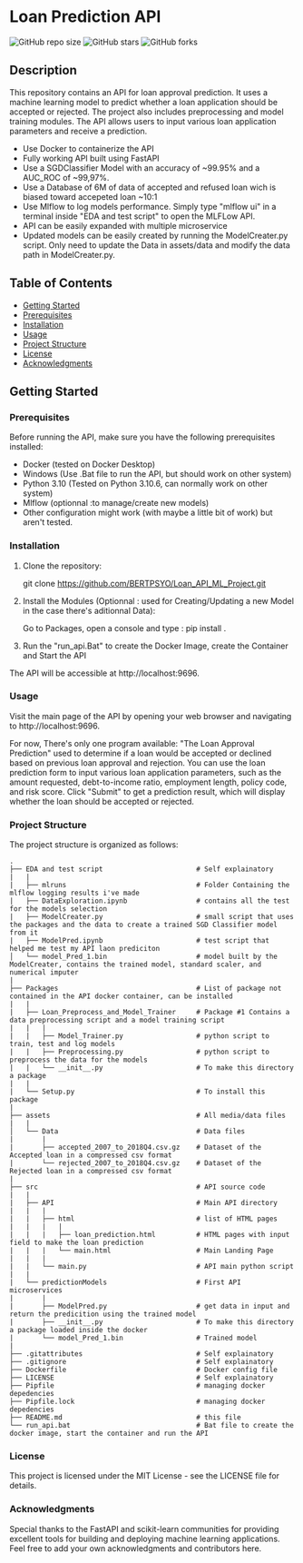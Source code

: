 # Loan Prediction API

![GitHub repo size](https://img.shields.io/github/repo-size/BERTPSYO/Loan_API_ML_Project)
![GitHub stars](https://img.shields.io/github/stars/BERTPSYO/Loan_API_ML_Project?style=social)
![GitHub forks](https://img.shields.io/github/forks/BERTPSYO/Loan_API_ML_Project?style=social)

## Description

This repository contains an API for loan approval prediction. It uses a machine learning model to predict whether a loan application should be accepted or rejected. The project also includes preprocessing and model training modules. The API allows users to input various loan application parameters and receive a prediction.

- Use Docker to containerize the API
- Fully working API built using FastAPI
- Use a SGDClassifier Model with an accuracy of ~99.95% and a AUC_ROC of ~99,97%.
- Use a Database of 6M of data of accepted and refused loan wich is biased toward accepeted loan ~10:1
- Use Mlflow to log models performance. Simply type "mlflow ui" in a terminal inside "EDA and test script" to open the MLFLow API.
- API can be easily expanded with multiple microservice
- Updated models can be easily created by running the ModelCreater.py script. Only need to update the Data in assets/data and modify the data path in ModelCreater.py.

## Table of Contents

- [Getting Started](#getting-started)
- [Prerequisites](#prerequisites)
- [Installation](#installation)
- [Usage](#usage)
- [Project Structure](#project-structure)
- [License](#license)
- [Acknowledgments](#acknowledgments)

## Getting Started

### Prerequisites

Before running the API, make sure you have the following prerequisites installed:

- Docker (tested on Docker Desktop)
- Windows (Use .Bat file to run the API, but should work on other system)
- Python 3.10 (Tested on Python 3.10.6, can normally work on other system)
- Mlflow (optionnal :to manage/create new models)
- Other configuration might work (with maybe a little bit of work) but aren't tested.


### Installation

1. Clone the repository:
   
   git clone https://github.com/BERTPSYO/Loan_API_ML_Project.git

2. Install the Modules (Optionnal : used for Creating/Updating a new Model in the case there's aditionnal Data):
  
   Go to Packages, open a console and type : pip install .
  
3. Run the "run_api.Bat" to create the Docker Image, create the Container and Start the API
  

The API will be accessible at http://localhost:9696.

### Usage
Visit the main page of the API by opening your web browser and navigating to http://localhost:9696.

For now, There's only one program available: "The Loan Approval Prediction" used to determine if a loan would be accepted or declined based on previous loan approval and rejection.
You can use the loan prediction form to input various loan application parameters, such as the amount requested, debt-to-income ratio, employment length, policy code, and risk score.
Click "Submit" to get a prediction result, which will display whether the loan should be accepted or rejected.
### Project Structure
The project structure is organized as follows:



    .   
    ├── EDA and test script                       # Self explainatory
    |   |
    |   ├── mlruns                                # Folder Containing the mlflow logging results i've made
    |   ├── DataExploration.ipynb                 # contains all the test for the models selection
    |   ├── ModelCreater.py                       # small script that uses the packages and the data to create a trained SGD Classifier model from it
    |   ├── ModelPred.ipynb                       # test script that helped me test my API laon prediciton 
    │   └── model_Pred_1.bin                      # model built by the ModelCreater, contains the trained model, standard scaler, and numerical imputer              
    |
    ├── Packages                                  # List of package not contained in the API docker container, can be installed
    |   |
    |   ├── Loan_Preprocess_and_Model_Trainer     # Package #1 Contains a data preprocessing script and a model training script
    |   |   |
    |   |   ├── Model_Trainer.py                  # python script to train, test and log models
    |   |   ├── Preprocessing.py                  # python script to preprocess the data for the models
    |   |   └── __init__.py                       # To make this directory a package
    |   |
    |   └── Setup.py                              # To install this package
    |   
    ├── assets                                    # All media/data files
    |   |
    │   └── Data                                  # Data files
    |       |
    |       ├── accepted_2007_to_2018Q4.csv.gz    # Dataset of the Accepted loan in a compressed csv format
    |       └── rejected_2007_to_2018Q4.csv.gz    # Dataset of the Rejected loan in a compressed csv format
    |
    ├── src                                       # API source code
    |   |
    |   ├── API                                   # Main API directory
    |   |   |
    |   |   ├── html                              # list of HTML pages
    |   |   |   |
    |   |   |   ├── loan_prediction.html          # HTML pages with input field to make the loan prediction
    |   |   |   └── main.html                     # Main Landing Page
    |   |   |
    |   |   └── main.py                           # API main python script
    |   |
    |   └── predictionModels                      # First API microservices
    |       |
    |       ├── ModelPred.py                      # get data in input and return the predicition using the trained model
    |       ├── __init__.py                       # To make this directory a package loaded inside the docker
    |       └── model_Pred_1.bin                  # Trained model
    |
    ├── .gitattributes                            # Self explainatory
    ├── .gitignore                                # Self explainatory
    ├── Dockerfile                                # Docker config file
    ├── LICENSE                                   # Self explainatory
    ├── Pipfile                                   # managing docker depedencies
    ├── Pipfile.lock                              # managing docker depedencies
    ├── README.md                                 # this file
    └── run_api.bat                               # Bat file to create the docker image, start the container and run the API
    
    
### License
This project is licensed under the MIT License - see the LICENSE file for details.

### Acknowledgments
Special thanks to the FastAPI and scikit-learn communities for providing excellent tools for building and deploying machine learning applications.
Feel free to add your own acknowledgments and contributors here.

